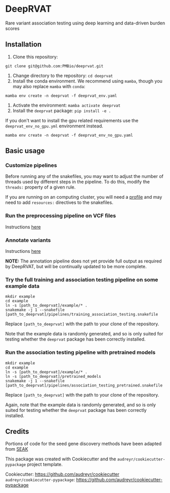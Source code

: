 # DeepRVAT

Rare variant association testing using deep learning and data-driven burden scores


## Installation

1. Clone this repository:
```
git clone git@github.com:PMBio/deeprvat.git
```
1. Change directory to the repository: `cd deeprvat`
1. Install the conda environment. We recommend using `mamba`, though you may also replace `mamba` with `conda`:
```
mamba env create -n deeprvat -f deeprvat_env.yaml 
```
1. Activate the environment: `mamba activate deeprvat`
1. Install the `deeprvat` package: `pip install -e .`

If you don't want to install the gpu related requirements use the `deeprvat_env_no_gpu.yml` environment instead.
```
mamba env create -n deeprvat -f deeprvat_env_no_gpu.yaml 
```


## Basic usage

### Customize pipelines

Before running any of the snakefiles, you may want to adjust the number of threads used by different steps in the pipeline. To do this, modify the `threads:` property of a given rule.

If you are running on an computing cluster, you will need a [profile](https://github.com/snakemake-profiles) and may need to add `resources:` directives to the snakefiles.


### Run the preprocessing pipeline on VCF files

Instructions [here](https://github.com/PMBio/deeprvat/blob/main/deeprvat/preprocessing/README.md)


### Annotate variants

Instructions [here](https://github.com/PMBio/deeprvat/blob/main/deeprvat/annotations/README.md)

**NOTE:** The annotation pipeline does not yet provide full output as required by DeepRVAT, but will be continually updated to be more complete.


### Try the full training and association testing pipeline on some example data

```
mkdir example
cd example
ln -s [path_to_deeprvat]/example/* .
snakemake -j 1 --snakefile [path_to_deeprvat]/pipelines/training_association_testing.snakefile
```

Replace `[path_to_deeprvat]` with the path to your clone of the repository.

Note that the example data is randomly generated, and so is only suited for testing whether the `deeprvat` package has been correctly installed.


### Run the association testing pipeline with pretrained models

```
mkdir example
cd example
ln -s [path_to_deeprvat]/example/* .
ln -s [path_to_deeprvat]/pretrained_models
snakemake -j 1 --snakefile [path_to_deeprvat]/pipelines/association_testing_pretrained.snakefile
```

Replace `[path_to_deeprvat]` with the path to your clone of the repository.

Again, note that the example data is randomly generated, and so is only suited for testing whether the `deeprvat` package has been correctly installed.


## Credits

Portions of code for the seed gene discovery methods have been adapted from [SEAK](https://seak.readthedocs.io/)

This package was created with Cookiecutter and the `audreyr/cookiecutter-pypackage` project template.

Cookiecutter: https://github.com/audreyr/cookiecutter
`audreyr/cookiecutter-pypackage`: https://github.com/audreyr/cookiecutter-pypackage
